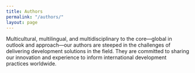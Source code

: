 ```yaml
---
title: Authors
permalink: "/authors/"
layout: page
---
```


Multicultural, multilingual, and multidisciplinary to the core—global in outlook and approach—our authors are steeped in the challenges of delivering development solutions in the field. They are committed to sharing our innovation and experience to inform international development practices worldwide.
